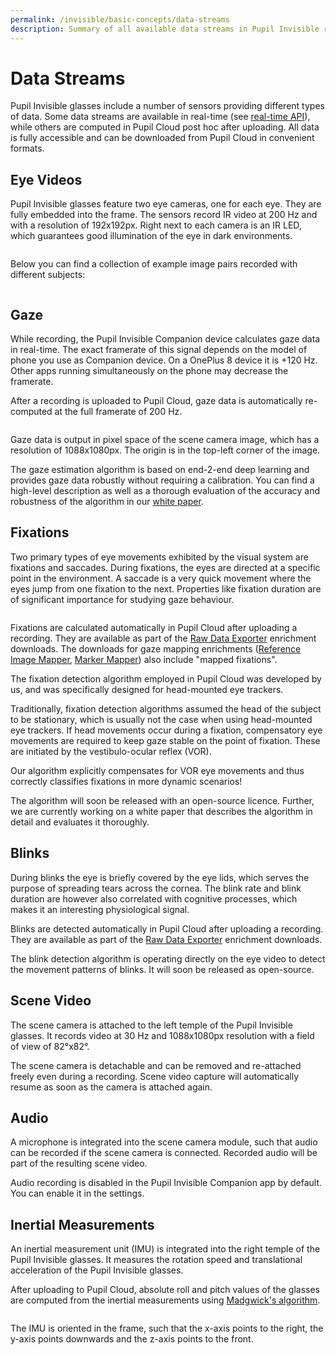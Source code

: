 ```yaml
---
permalink: /invisible/basic-concepts/data-streams
description: Summary of all available data streams in Pupil Invisible recordings
---
```


# Data Streams
Pupil Invisible glasses include a number of sensors providing different types of data. Some data streams are available in real-time (see [real-time API](/invisible/real-time-api/introduction/)), while others are computed in Pupil Cloud post hoc after uploading. All data is fully accessible and can be downloaded from Pupil Cloud in convenient formats.

## Eye Videos
Pupil Invisible glasses feature two eye cameras, one for each eye. They are fully embedded into the frame. The sensors record IR video at 200 Hz and with a resolution of 192x192px. Right next to each camera is an IR LED, which guarantees good illumination of the eye in dark environments.

<div style="display:flex;justify-content:center;" class="pb-4">
  <v-img
    :src="require('../../media/invisible/explainers/PI-Camera_annotation-white.jpg')"
    max-width=100%
  >
  </v-img>
</div>

Below you can find a collection of example image pairs recorded with different subjects:

<div style="display:flex;justify-content:center;" class="pb-4">
  <v-img
    :src="require('../../media/invisible/explainers/example-eye-images.jpg')"
    max-width=100%
  >
  </v-img>
</div>

## Gaze
While recording, the Pupil Invisible Companion device calculates gaze data in real-time. The exact framerate of this signal depends on the model of phone you use as Companion device. On a OnePlus 8 device it is +120 Hz. Other apps running simultaneously on the phone may decrease the framerate.

After a recording is uploaded to Pupil Cloud, gaze data is automatically re-computed at the full framerate of 200 Hz.

<div style="display:flex;justify-content:center;" class="pb-4">
  <v-img
    :src="require('../../media/invisible/explainers/pi-gaze-coordinate-diagram.jpg')"
    max-width=100%
  >
  </v-img>
</div>

Gaze data is output in pixel space of the scene camera image, which has a resolution of 1088x1080px. The origin is in the top-left corner of the image.

The gaze estimation algorithm is based on end-2-end deep learning and provides gaze data robustly without requiring a calibration. You can find a high-level description as well as a thorough evaluation of the accuracy and robustness of the algorithm in our [white paper](https://arxiv.org/pdf/2009.00508).

## Fixations
Two primary types of eye movements exhibited by the visual system are fixations and saccades. During fixations, the eyes are directed at a specific point in the environment. A saccade is a very quick movement where the eyes jump from one fixation to the next. Properties like fixation duration are of significant importance for studying gaze behaviour.

<div style="display:flex;justify-content:center;" class="pb-4">
  <v-img
    :src="require('../../media/invisible/explainers/fixations.jpg')"
    max-width=100%
  >
  </v-img>
</div>

Fixations are calculated automatically in Pupil Cloud after uploading a recording. They are available as part of the [Raw Data Exporter](/invisible/reference/export-formats/#fixations-csv) enrichment downloads. The downloads for gaze mapping enrichments ([Reference Image Mapper](/invisible/reference/export-formats/#fixations-csv-3), [Marker Mapper](/invisible/reference/export-formats/#fixations-csv-2)) also include "mapped fixations".

The fixation detection algorithm employed in Pupil Cloud was developed by us, and was specifically designed for head-mounted eye trackers. 

Traditionally, fixation detection algorithms assumed the head of the subject to be stationary, which is usually not the case when using head-mounted eye trackers. 
If head movements occur during a fixation, compensatory eye movements are required to keep gaze stable on the point of fixation. These are initiated by the 
vestibulo-ocular reflex (VOR). 

Our algorithm explicitly compensates for VOR eye movements and thus correctly classifies fixations in more dynamic scenarios!

The algorithm will soon be released with an open-source licence. Further, we are currently working on a white paper that describes the algorithm in detail and evaluates it thoroughly.

## Blinks
During blinks the eye is briefly covered by the eye lids, which serves the purpose of spreading tears across the cornea. The blink rate and blink duration are however also correlated with cognitive processes, which makes it an interesting physiological signal.

Blinks are detected automatically in Pupil Cloud after uploading a recording. They are available as part of the [Raw Data Exporter](/invisible/reference/export-formats/#blinks-csv) enrichment downloads.

The blink detection algorithm is operating directly on the eye video to detect the movement patterns of blinks. It will soon be released as open-source.

## Scene Video
The scene camera is attached to the left temple of the Pupil Invisible glasses. It records video at 30 Hz and 1088x1080px resolution with a field of view of 82°x82°.

The scene camera is detachable and can be removed and re-attached freely even during a recording. Scene video capture will automatically resume as soon as the camera is attached again.

## Audio
A microphone is integrated into the scene camera module, such that audio can be recorded if the scene camera is connected. Recorded audio will be part of the resulting scene video.

Audio recording is disabled in the Pupil Invisible Companion app by default. You can enable it in the settings.

## Inertial Measurements
An inertial measurement unit (IMU) is integrated into the right temple of the Pupil Invisible glasses. It measures the rotation speed and translational acceleration of the Pupil Invisible glasses.

After uploading to Pupil Cloud, absolute roll and pitch values of the glasses are computed from the inertial measurements using [Madgwick's algorithm](https://x-io.co.uk/downloads/madgwick_internal_report.pdf).

<div style="display:flex;justify-content:center;" class="pb-4">
  <v-img
    :src="require('../../media/invisible/explainers/pi-imu-diagram.jpg')"
    max-width=100%
  >
  </v-img>
</div>

The IMU is oriented in the frame, such that the x-axis points to the right, the y-axis points downwards and the z-axis points to the front.
